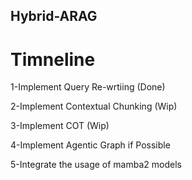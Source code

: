 ## Hybrid-ARAG
# Timneline 
1-Implement Query Re-wrtiing  (Done)

2-Implement Contextual Chunking (Wip)

3-Implement COT (Wip)

4-Implement Agentic Graph if Possible 

5-Integrate the usage of mamba2 models

